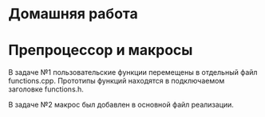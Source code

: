 # Домашняя работа
# Препроцессор и макросы
В задаче №1 пользовательские функции перемещены в отдельный файл functions.cpp. Прототипы функций находятся в подключаемом заголовке functions.h.

В задаче №2 макрос был добавлен в основной файл реализации.